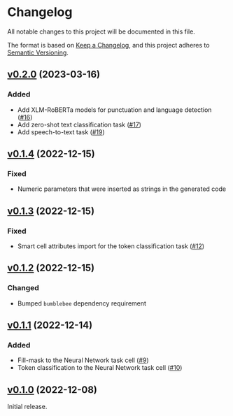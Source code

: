 # Changelog

All notable changes to this project will be documented in this file.

The format is based on [Keep a Changelog](https://keepachangelog.com/en/1.0.0/),
and this project adheres to [Semantic Versioning](https://semver.org/spec/v2.0.0.html).

## [v0.2.0](https://github.com/livebook-dev/kino_bumblebee/tree/v0.2.0) (2023-03-16)

### Added

* Add XLM-RoBERTa models for punctuation and language detection ([#16](https://github.com/livebook-dev/kino_bumblebee/pull/16))
* Add zero-shot text classification task ([#17](https://github.com/livebook-dev/kino_bumblebee/pull/17))
* Add speech-to-text task ([#19](https://github.com/livebook-dev/kino_bumblebee/pull/19))

## [v0.1.4](https://github.com/livebook-dev/kino_bumblebee/tree/v0.1.4) (2022-12-15)

### Fixed

* Numeric parameters that were inserted as strings in the generated code

## [v0.1.3](https://github.com/livebook-dev/kino_bumblebee/tree/v0.1.3) (2022-12-15)

### Fixed

* Smart cell attributes import for the token classification task ([#12](https://github.com/livebook-dev/kino_bumblebee/pull/12))

## [v0.1.2](https://github.com/livebook-dev/kino_bumblebee/tree/v0.1.2) (2022-12-15)

### Changed

* Bumped `bumblebee` dependency requirement

## [v0.1.1](https://github.com/livebook-dev/kino_bumblebee/tree/v0.1.1) (2022-12-14)

### Added

* Fill-mask to the Neural Network task cell ([#9](https://github.com/livebook-dev/kino_bumblebee/pull/9))
* Token classification to the Neural Network task cell ([#10](https://github.com/livebook-dev/kino_bumblebee/pull/10))

## [v0.1.0](https://github.com/livebook-dev/kino_bumblebee/tree/v0.1.0) (2022-12-08)

Initial release.
